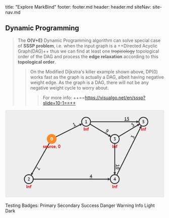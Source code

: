 <frontmatter>
  title: "Explore MarkBind"
  footer: footer.md
  header: header.md
  siteNav: site-nav.md
</frontmatter>

## Dynamic Programming

>The **O(V+E)** Dynamic Programming algorithm can solve special case of **SSSP problem**, i.e. when the input graph is a ++Directed Acyclic Graph(DAG)++ thus we can find at least one ~~tropicology~~ topological order of the DAG and process the ****edge relaxation**** according to this ****topological order****.
>
>>On the Modified Dijkstra's killer example shown above, DP(0) works fast as the graph is actually a DAG, albeit having negative weight edge. As the graph is a DAG, there will not be any negative weight cycle to worry about.
>>
>>>For more info: ++==https://visualgo.net/en/sssp?slide=10-1==++

![](img/001.png)

Testing Badges:
<span class="badge badge-primary">Primary</span>
<span class="badge badge-secondary">Secondary</span>
<span class="badge badge-success">Success</span>
<span class="badge badge-danger">Danger</span>
<span class="badge badge-warning">Warning</span>
<span class="badge badge-info">Info</span>
<span class="badge badge-light">Light</span>
<span class="badge badge-dark">Dark</span>
